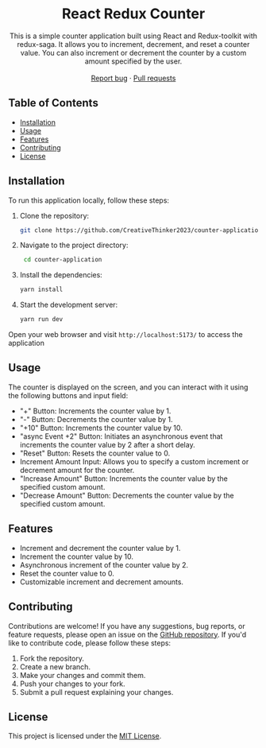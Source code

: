 <h1 align="center">React Redux Counter</h1>
<p align="center">
  This is a simple counter application built using React and Redux-toolkit with redux-saga. It allows you to increment, decrement, and reset a counter value. You can also increment or decrement the counter by a custom amount specified by the user.
  <br>
  <br>
  <a href="https://github.com/CreativeThinker2023/counter-application/issues">Report bug</a>
  ·
  <a href="https://github.com/CreativeThinker2023/counter-application/pulls">Pull requests</a>
</p>

## Table of Contents

- [Installation](#installation)
- [Usage](#usage)
- [Features](#features)
- [Contributing](#contributing)
- [License](#license)

## Installation

To run this application locally, follow these steps:

1. Clone the repository:
   ```bash
   git clone https://github.com/CreativeThinker2023/counter-application.git
2. Navigate to the project directory:
   ```bash
    cd counter-application
3. Install the dependencies:
    ```bash
    yarn install
4. Start the development server:
    ```bash
    yarn run dev
Open your web browser and visit `http://localhost:5173/` to access the application


## Usage

The counter is displayed on the screen, and you can interact with it using the following buttons and input field:

  - "+" Button: Increments the counter value by 1.
  - "-" Button: Decrements the counter value by 1.
  - "+10" Button: Increments the counter value by 10.
  - "async Event +2" Button: Initiates an asynchronous event that increments the counter value by 2 after a short delay.
  - "Reset" Button: Resets the counter value to 0.
  - Increment Amount Input: Allows you to specify a custom increment or decrement amount for the counter.
  - "Increase Amount" Button: Increments the counter value by the specified custom amount.
  - "Decrease Amount" Button: Decrements the counter value by the specified custom amount.

## Features

- Increment and decrement the counter value by 1.
- Increment the counter value by 10.
- Asynchronous increment of the counter value by 2.
- Reset the counter value to 0.
- Customizable increment and decrement amounts.

## Contributing

Contributions are welcome! If you have any suggestions, bug reports, or feature requests, please open an issue on the [GitHub repository](https://github.com/CreativeThinker2023/counter-application). If you'd like to contribute code, please follow these steps:

1. Fork the repository.
2. Create a new branch.
3. Make your changes and commit them.
4. Push your changes to your fork.
5. Submit a pull request explaining your changes.

## License
This project is licensed under the [MIT License](https://github.com/CreativeThinker2023/counter-application).
